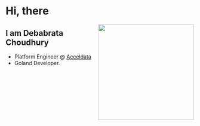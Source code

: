 # Hi, there

<div align="left">
  <a href="https://app.daily.dev/smokeysmokers0n" target="_blank">
    <img
      width="256"
      align="right"
      src="https://raw.githubusercontent.com/LoneWolf38/LoneWolf38/devcard.svg"
    />
  </a>
</div>

## I am Debabrata Choudhury
- Platform Engineer @ [Acceldata](https://acceldata.io)
- Goland Developer.
